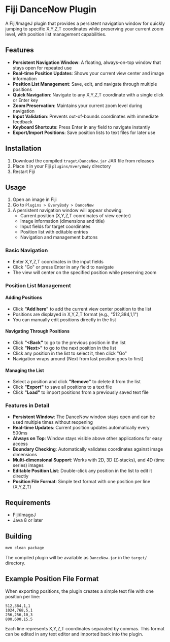 # Fiji DanceNow Plugin

A Fiji/ImageJ plugin that provides a persistent navigation window for quickly jumping to specific X,Y,Z,T coordinates while preserving your current zoom level, with position list management capabilities.

## Features

- **Persistent Navigation Window**: A floating, always-on-top window that stays open for repeated use
- **Real-time Position Updates**: Shows your current view center and image information
- **Position List Management**: Save, edit, and navigate through multiple positions
- **Quick Navigation**: Navigate to any X,Y,Z,T coordinate with a single click or Enter key
- **Zoom Preservation**: Maintains your current zoom level during navigation
- **Input Validation**: Prevents out-of-bounds coordinates with immediate feedback
- **Keyboard Shortcuts**: Press Enter in any field to navigate instantly
- **Export/Import Positions**: Save position lists to text files for later use

## Installation

1. Download the compiled `traget/DanceNow.jar` JAR file from releases
2. Place it in your Fiji `plugins/EveryBody` directory
3. Restart Fiji

## Usage

1. Open an image in Fiji
2. Go to `Plugins > EveryBody > DanceNow`
3. A persistent navigation window will appear showing:
   - Current position (X,Y,Z,T coordinates of view center)
   - Image information (dimensions and title)
   - Input fields for target coordinates
   - Position list with editable entries
   - Navigation and management buttons

### Basic Navigation
- Enter X,Y,Z,T coordinates in the input fields
- Click "Go" or press Enter in any field to navigate
- The view will center on the specified position while preserving zoom

### Position List Management

#### Adding Positions
- Click **"Add here"** to add the current view center position to the list
- Positions are displayed in X,Y,Z,T format (e.g., "512,384,1,1")
- You can manually edit positions directly in the list

#### Navigating Through Positions
- Click **"<Back"** to go to the previous position in the list
- Click **"Next>"** to go to the next position in the list
- Click any position in the list to select it, then click "Go"
- Navigation wraps around (Next from last position goes to first)

#### Managing the List
- Select a position and click **"Remove"** to delete it from the list
- Click **"Export"** to save all positions to a text file
- Click **"Load"** to import positions from a previously saved text file

### Features in Detail

- **Persistent Window**: The DanceNow window stays open and can be used multiple times without reopening
- **Real-time Updates**: Current position updates automatically every 500ms
- **Always on Top**: Window stays visible above other applications for easy access
- **Boundary Checking**: Automatically validates coordinates against image dimensions
- **Multi-dimensional Support**: Works with 2D, 3D (Z-stacks), and 4D (time series) images
- **Editable Position List**: Double-click any position in the list to edit it directly
- **Position File Format**: Simple text format with one position per line (X,Y,Z,T)

## Requirements

- Fiji/ImageJ
- Java 8 or later

## Building

```bash
mvn clean package
```

The compiled plugin will be available as `DanceNow.jar` in the `target/` directory.

## Example Position File Format

When exporting positions, the plugin creates a simple text file with one position per line:

```
512,384,1,1
1024,768,5,1
256,256,10,3
800,600,15,5
```

Each line represents X,Y,Z,T coordinates separated by commas. This format can be edited in any text editor and imported back into the plugin.

